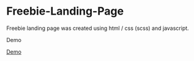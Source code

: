 # Freebie-Landing-Page
Freebie landing page was created using html / css (scss) and javascript.

Demo 

<a href="https://freebielandingpage.netlify.app/">Demo</a>
